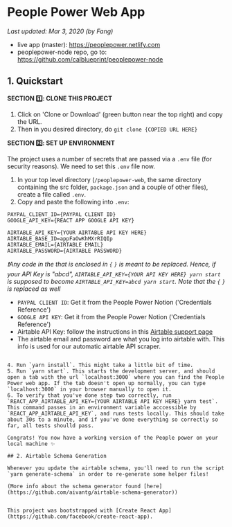 # People Power Web App

_Last updated: Mar 3, 2020 (by Fang)_

- live app (master): https://peoplepower.netlify.com
- peoplepower-node repo, go to: https://github.com/calblueprint/peoplepower-node

## 1. Quickstart

**SECTION 1️⃣: CLONE THIS PROJECT**

1. Click on 'Clone or Download' (green button near the top right) and copy the URL.
2. Then in you desired directory, do `git clone {COPIED URL HERE}`

**SECTION 2️⃣: SET UP ENVIRONMENT**

The project uses a number of secrets that are passed via a `.env` file (for security reasons). We need to set this `.env` file now.

1. In your top level directory (`/peoplepower-web`, the same directory containing the src folder, `package.json` and a couple of other files), create a file called `.env`.
2. Copy and paste the following into `.env`:

```
PAYPAL_CLIENT_ID={PAYPAL CLIENT ID}
GOOGLE_API_KEY={REACT APP GOOGLE API KEY}

AIRTABLE_API_KEY={YOUR AIRTABLE API KEY HERE}
AIRTABLE_BASE_ID=appFaOwKhMXrRIQIp
AIRTABLE_EMAIL={AIRTABLE EMAIL}
AIRTABLE_PASSWORD={AIRTABLE PASSWORD}
```

_❗️Any code in the that is enclosed in `{` `}` is meant to be replaced. Hence, if your API Key is "abcd", `AIRTABLE_API_KEY={YOUR API KEY HERE} yarn start` is supposed to become `AIRTABLE_API_KEY=abcd yarn start`. Note that the `{` `}` is replaced as well_

- `PAYPAL CLIENT ID`: Get it from the People Power Notion ('Credentials Reference')
- `GOOGLE API KEY`: Get it from the People Power Notion ('Credentials Reference')
- Airtable API Key: follow the instructions in this [Airtable support page](https://support.airtable.com/hc/en-us/articles/219046777-How-do-I-get-my-API-key-)
- The airtable email and password are what you log into airtable with. This info is used for our automatic airtable API scraper.

```

4. Run `yarn install`. This might take a little bit of time.
5. Run `yarn start`. This starts the development server, and should open a tab with the url `localhost:3000` where you can find the People Power web app. If the tab doesn't open up normally, you can type `localhost:3000` in your browser manually to open it.
6. To verify that you've done step two correctly, run `REACT_APP_AIRTABLE_API_KEY={YOUR AIRTABLE API KEY HERE} yarn test`. This command passes in an environment variable acccessible by `REACT_APP_AIRTABLE_API_KEY`, and runs tests locally. This should take about 30s to a minute, and if you've done everything so correctly so far, all tests shoulld pass.

Congrats! You now have a working version of the People power on your local machine ✨

## 2. Airtable Schema Generation

Whenever you update the airtable schema, you'll need to run the script `yarn generate-schema` in order to re-generate some helper files!

(More info about the schema generator found [here](https://github.com/aivantg/airtable-schema-generator))


This project was bootstrapped with [Create React App](https://github.com/facebook/create-react-app).
